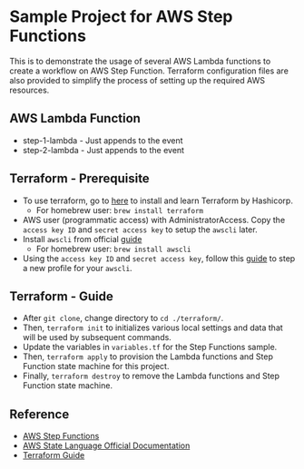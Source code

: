 # Sample Project for AWS Step Functions

This is to demonstrate the usage of several AWS Lambda functions to create a workflow on AWS Step Function. Terraform configuration files are also provided to simplify the process of setting up the required AWS resources.

## AWS Lambda Function

- step-1-lambda - Just appends to the event
- step-2-lambda - Just appends to the event

## Terraform - Prerequisite

- To use terraform, go to [here](https://learn.hashicorp.com/terraform/getting-started/install.html) to install and learn Terraform by Hashicorp.
  - For homebrew user: `brew install terraform`
- AWS user (programmatic access) with AdministratorAccess. Copy the `access key ID` and `secret access key` to setup the `awscli` later.
- Install `awscli` from official [guide](https://docs.aws.amazon.com/cli/latest/userguide/install-linux-al2017.html)
  - For homebrew user: `brew install awscli`
- Using the `access key ID` and `secret access key`, follow this [guide](https://docs.aws.amazon.com/cli/latest/userguide/cli-configure-profiles.html) to step a new profile for your `awscli`.

## Terraform - Guide

- After `git clone`, change directory to `cd ./terraform/`.
- Then, `terraform init` to initializes various local settings and data that will be used by subsequent commands.
- Update the variables in `variables.tf` for the Step Functions sample.
- Then, `terraform apply` to provision the Lambda functions and Step Function state machine for this project.
- Finally, `terraform destroy` to remove the Lambda functions and Step Function state machine.

## Reference

- [AWS Step Functions](https://docs.aws.amazon.com/step-functions/latest/dg/welcome.html)
- [AWS State Language Official Documentation](https://docs.aws.amazon.com/step-functions/latest/dg/concepts-amazon-states-language.html)
- [Terraform Guide](https://learn.hashicorp.com/terraform/getting-started/install.html)

